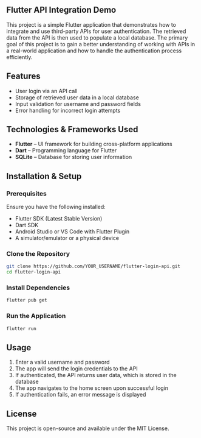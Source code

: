 ## **Flutter API Integration Demo**  

This project is a simple Flutter application that demonstrates how to integrate and use third-party APIs for user authentication. The retrieved data from the API is then used to populate a local database. The primary goal of this project is to gain a better understanding of working with APIs in a real-world application and how to handle the authentication process efficiently.  

## **Features**  
- User login via an API call  
- Storage of retrieved user data in a local database  
- Input validation for username and password fields  
- Error handling for incorrect login attempts

## **Technologies & Frameworks Used**  
- **Flutter** – UI framework for building cross-platform applications  
- **Dart** – Programming language for Flutter  
- **SQLite** – Database for storing user information    

## **Installation & Setup**  
### **Prerequisites**  
Ensure you have the following installed:  
- Flutter SDK (Latest Stable Version)  
- Dart SDK  
- Android Studio or VS Code with Flutter Plugin  
- A simulator/emulator or a physical device  

### **Clone the Repository**  
```sh
git clone https://github.com/YOUR_USERNAME/flutter-login-api.git
cd flutter-login-api
```

### **Install Dependencies**  
```sh
flutter pub get
```

### **Run the Application**  
```sh
flutter run
```

## **Usage**  
1. Enter a valid username and password  
2. The app will send the login credentials to the API  
3. If authenticated, the API returns user data, which is stored in the database  
4. The app navigates to the home screen upon successful login  
5. If authentication fails, an error message is displayed  

## **License**  
This project is open-source and available under the MIT License.
